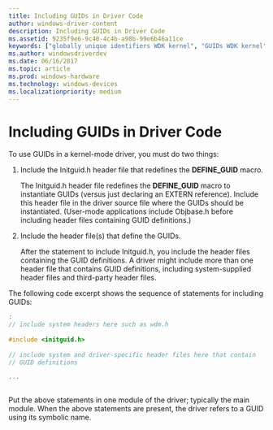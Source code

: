 ```yaml
---
title: Including GUIDs in Driver Code
author: windows-driver-content
description: Including GUIDs in Driver Code
ms.assetid: 9235f9e6-9c40-4c4b-a98b-99e6b46a11ce
keywords: ["globally unique identifiers WDK kernel", "GUIDs WDK kernel", "identifiers WDK GUIDs"]
ms.author: windowsdriverdev
ms.date: 06/16/2017
ms.topic: article
ms.prod: windows-hardware
ms.technology: windows-devices
ms.localizationpriority: medium
---
```


# Including GUIDs in Driver Code





To use GUIDs in a kernel-mode driver, you must do two things:

1.  Include the Initguid.h header file that redefines the **DEFINE\_GUID** macro.

    The Initguid.h header file redefines the **DEFINE\_GUID** macro to instantiate GUIDs (versus just declaring an EXTERN reference). Include this header file in the driver source file where the GUIDs should be instantiated. (User-mode applications include Objbase.h before including header files containing GUID definitions.)

2.  Include the header file(s) that define the GUIDs.

    After the statement to include Initguid.h, you include the header files containing the GUID definitions. A driver might include more than one header file that contains GUID definitions, including system-supplied header files and third-party header files.

The following code excerpt shows the sequence of statements for including GUIDs:

```cpp
:
// include system headers here such as wdm.h
 
#include <initguid.h>
 
// include system and driver-specific header files here that contain
// GUID definitions

...
 
```

Put the above statements in one module of the driver; typically the main module. When the above statements are present, the driver refers to a GUID using its symbolic name.

 

 




